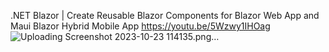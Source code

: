 .NET Blazor | Create Reusable Blazor Components for Blazor Web App and Maui Blazor Hybrid Mobile App
https://youtu.be/5Wzwy1IHOag
![Uploading Screenshot 2023-10-23 114135.png…]()
